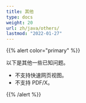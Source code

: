 ```yaml
---
title: 其他
type: docs
weight: 20
url: zh/java/others/
lastmod: "2022-01-27"
---
```


{{% alert color="primary" %}}

以下是其他一些已知问题。

- 不支持快速网页视图。
- 不支持 PDF/X。

{{% /alert %}}